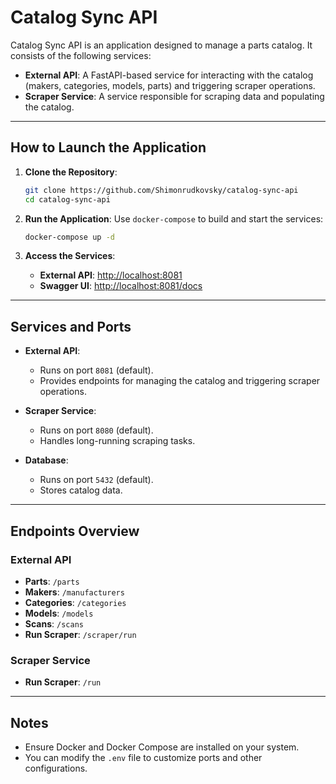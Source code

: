 # Catalog Sync API

Catalog Sync API is an application designed to manage a parts catalog. It consists of the following services:

- **External API**: A FastAPI-based service for interacting with the catalog (makers, categories, models, parts) and triggering scraper operations.
- **Scraper Service**: A service responsible for scraping data and populating the catalog.

---

## How to Launch the Application

1. **Clone the Repository**:
   ```bash
   git clone https://github.com/Shimonrudkovsky/catalog-sync-api
   cd catalog-sync-api
   ```

2. **Run the Application**:
   Use `docker-compose` to build and start the services:
   ```bash
   docker-compose up -d
   ```

3. **Access the Services**:
   - **External API**: [http://localhost:8081](http://localhost:8081)
   - **Swagger UI**: [http://localhost:8081/docs](http://localhost:8081/docs)

---

## Services and Ports

- **External API**:
  - Runs on port `8081` (default).
  - Provides endpoints for managing the catalog and triggering scraper operations.

- **Scraper Service**:
  - Runs on port `8080` (default).
  - Handles long-running scraping tasks.

- **Database**:
  - Runs on port `5432` (default).
  - Stores catalog data.

---

## Endpoints Overview

### External API
- **Parts**: `/parts`
- **Makers**: `/manufacturers`
- **Categories**: `/categories`
- **Models**: `/models`
- **Scans**: `/scans`
- **Run Scraper**: `/scraper/run`

### Scraper Service
- **Run Scraper**: `/run`

---

## Notes

- Ensure Docker and Docker Compose are installed on your system.
- You can modify the `.env` file to customize ports and other configurations.

